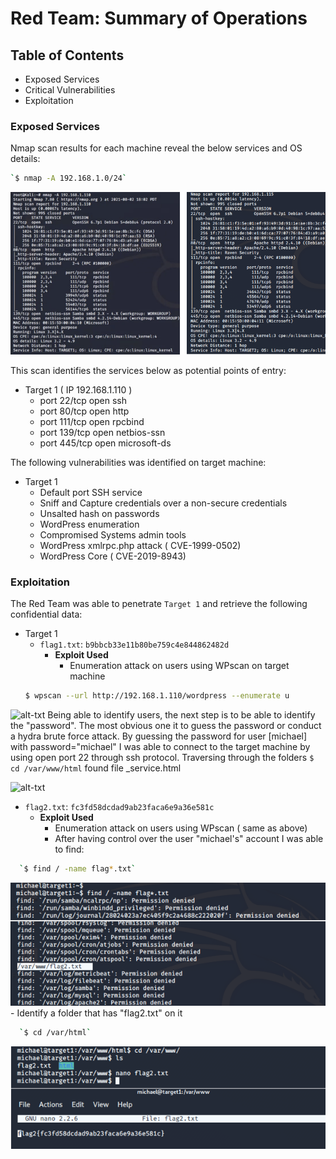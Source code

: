 # Red Team: Summary of Operations

## Table of Contents
- Exposed Services
- Critical Vulnerabilities
- Exploitation

### Exposed Services

Nmap scan results for each machine reveal the below services and OS details:

```bash
`$ nmap -A 192.168.1.0/24`
```
![alt-txt](https://github.com/sparkplug007/Final-Project/blob/main/images/red_file/nmap%20scan.png)

This scan identifies the services below as potential points of entry:
- Target 1 ( IP 192.168.1.110 )
  - port 22/tcp   open   ssh
  - port 80/tcp   open   http
  - port 111/tcp  open   rpcbind
  - port 139/tcp  open   netbios-ssn
  - port 445/tcp  open   microsoft-ds


The following vulnerabilities was identified on target machine:
- Target 1
  - Default port SSH service
  - Sniff and Capture credentials over a non-secure credentials
  - Unsalted hash on passwords
  - WordPress enumeration
  - Compromised Systems admin tools 
  - WordPress xmlrpc.php attack ( CVE-1999-0502)
  - WordPress Core ( CVE-2019-8943)

### Exploitation

The Red Team was able to penetrate `Target 1` and retrieve the following confidential data:
- Target 1
  - `flag1.txt`: `b9bbcb33e11b80be759c4e844862482d`
    - **Exploit Used**
      - Enumeration attack on users using WPscan on target machine 
  ```bash
  $ wpscan --url http://192.168.1.110/wordpress --enumerate u  

![alt-txt](https://github.com/sparkplug007/Final-Project/blob/main/images/red_file/WPscan1.png)
Being able to identify users, the next step is to be able to identify the "password". The most obvious one it to guess the password or conduct a hydra brute force attack.
By guessing the password for user [michael] with password="michael" I was able to connect to the target machine by using open port 22 through ssh protocol.
Traversing through the folders `$ cd /var/www/html` found file _service.html

![alt-txt](https://github.com/sparkplug007/Final-Project/blob/main/images/red_file/WPscan2.png)

  - `flag2.txt`: `fc3fd58dcdad9ab23faca6e9a36e581c` 
    - **Exploit Used**
      - Enumeration attack on users using WPscan ( same as above)
      - After having control over the user "michael's" account I was able to find:
```bash
  `$ find / -name flag*.txt`
```
  
  ![alt-txt](https://github.com/sparkplug007/Final-Project/blob/main/images/red_file/flag2.png)
        - Identify a folder that has "flag2.txt" on it
        
```bash
  `$ cd /var/html`
```
  
  ![alt-txt](https://github.com/sparkplug007/Final-Project/blob/main/images/red_file/flag2_2.png)

